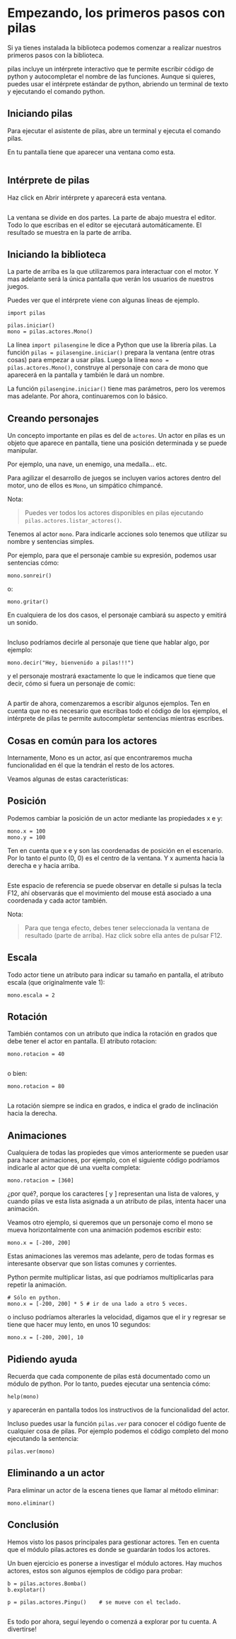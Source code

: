 # Empezando, los primeros pasos con pilas

Si ya tienes instalada la biblioteca podemos comenzar a realizar nuestros primeros pasos con la biblioteca.

pilas incluye un intérprete interactivo que te permite escribir código de python y autocompletar el nombre de las funciones. Aunque si quieres, puedes usar el intérprete estándar de python, abriendo un terminal de texto y ejecutando el comando python.

## Iniciando pilas

Para ejecutar el asistente de pilas, abre un terminal y ejecuta el comando pilas.

En tu pantalla tiene que aparecer una ventana como esta.

![]()

## Intérprete de pilas

Haz click en Abrir intérprete y aparecerá esta ventana.

![]()

La ventana se divide en dos partes. La parte de abajo muestra el editor. Todo lo que escribas en el editor se ejecutará automáticamente. El resultado se muestra en la parte de arriba.


## Iniciando la biblioteca

La parte de arriba es la que utilizaremos para interactuar con el motor. Y mas adelante será la única pantalla que verán los usuarios de nuestros juegos.

Puedes ver que el intérprete viene con algunas líneas de ejemplo.

```
import pilas

pilas.iniciar()
mono = pilas.actores.Mono()
```

La línea `import pilasengine` le dice a Python que use la librería pilas. La
función `pilas = pilasengine.iniciar()` prepara la ventana (entre otras cosas) para empezar
a usar pilas. Luego la línea `mono = pilas.actores.Mono()`, construye al personaje
con cara de mono que aparecerá en la pantalla y también le dará un nombre.

La función `pilasengine.iniciar()` tiene mas parámetros, pero los veremos mas
adelante. Por ahora, continuaremos con lo básico.

## Creando personajes

Un concepto importante en pilas es del de `actores`. Un actor en pilas es un
objeto que aparece en pantalla, tiene una posición determinada y se puede manipular.

Por ejemplo, una nave, un enemigo, una medalla... etc.

Para agilizar el desarrollo de juegos se incluyen varios actores dentro del
motor, uno de ellos es `Mono`, un simpático chimpancé.


Nota:

> Puedes ver todos los actores disponibles en pilas ejecutando
`pilas.actores.listar_actores()`.


Tenemos al actor `mono`. Para indicarle acciones solo tenemos que utilizar su nombre y sentencias simples.

Por ejemplo, para que el personaje cambie su expresión, podemos usar sentencias cómo:

```
mono.sonreir()
```

o:

```
mono.gritar()
```

En cualquiera de los dos casos, el personaje cambiará su aspecto y emitirá un sonido.

![]()

Incluso podríamos decirle al personaje que tiene que hablar algo, por ejemplo:

```
mono.decir("Hey, bienvenido a pilas!!!")
```

y el personaje mostrará exactamente lo que le indicamos que tiene que decir,
cómo si fuera un personaje de comic:


![]()

A partir de ahora, comenzaremos a escribir algunos ejemplos. Ten en cuenta que no es necesario que escribas todo el código de los ejemplos, el intérprete de pilas te permite autocompletar sentencias mientras escribes.

## Cosas en común para los actores

Internamente, Mono es un actor, así que encontraremos mucha funcionalidad en él que la tendrán el resto de los actores.

Veamos algunas de estas características:

## Posición

Podemos cambiar la posición de un actor mediante las propiedades x e y:

```
mono.x = 100
mono.y = 100
```

Ten en cuenta que x e y son las coordenadas de posición en el escenario. Por lo tanto el punto (0, 0) es el centro de la ventana. Y x aumenta hacia la derecha e y hacia arriba.


![]()

Este espacio de referencia se puede observar en detalle si pulsas la tecla F12, ahí observarás que el movimiento del mouse está asociado a una coordenada y cada actor también.


Nota:

> Para que tenga efecto, debes tener seleccionada la ventana de resultado (parte de arriba). Haz click sobre ella antes de pulsar F12.


## Escala

Todo actor tiene un atributo para indicar su tamaño en pantalla, el atributo escala (que originalmente vale 1):

```
mono.escala = 2
```

## Rotación

También contamos con un atributo que indica la rotación en grados que debe tener el actor en pantalla. El atributo rotacion:

```
mono.rotacion = 40
```

![]()

o bien:

```
mono.rotacion = 80

```

![]()


La rotación siempre se indica en grados, e indica el grado de inclinación hacia la derecha.

## Animaciones

Cualquiera de todas las propiedes que vimos anteriormente se pueden usar para hacer animaciones, por ejemplo, con el siguiente código podríamos indicarle al actor que dé una vuelta completa:

```
mono.rotacion = [360]
```

¿por qué?, porque los caracteres [ y ] representan una lista de valores, y cuando pilas ve esta lista asignada a un atributo de pilas, intenta hacer una animación.

Veamos otro ejemplo, si queremos que un personaje como el mono se mueva horizontalmente con una animación podemos escribir esto:

```
mono.x = [-200, 200]
```

Estas animaciones las veremos mas adelante, pero de todas formas es interesante observar que son listas comunes y corrientes.

Python permite multiplicar listas, así que podríamos multiplicarlas para repetir la animación.

```
# Sólo en python.
mono.x = [-200, 200] * 5 # ir de una lado a otro 5 veces.
```

o incluso podríamos alterarles la velocidad, digamos que el ir y regresar se tiene que hacer muy lento, en unos 10 segundos:

```
mono.x = [-200, 200], 10
```


## Pidiendo ayuda

Recuerda que cada componente de pilas está documentado como un módulo de python. Por lo tanto, puedes ejecutar una sentencia cómo:

```
help(mono)
```

y aparecerán en pantalla todos los instructivos de la funcionalidad del actor.

Incluso puedes usar la función `pilas.ver` para conocer el código fuente de
cualquier cosa de pilas. Por ejemplo podemos el código completo del mono
ejecutando la sentencia:

```
pilas.ver(mono)
```

## Eliminando a un actor

Para eliminar un actor de la escena tienes que llamar al método eliminar:

```
mono.eliminar()
```

## Conclusión

Hemos visto los pasos principales para gestionar actores. Ten en cuenta que el módulo pilas.actores es donde se guardarán todos los actores.

Un buen ejercicio es ponerse a investigar el módulo actores. Hay muchos actores, estos son algunos ejemplos de código para probar:

```
b = pilas.actores.Bomba()
b.explotar()

p = pilas.actores.Pingu()    # se mueve con el teclado.
```

![]()

Es todo por ahora, seguí leyendo o comenzá a explorar por tu cuenta. A divertirse!

